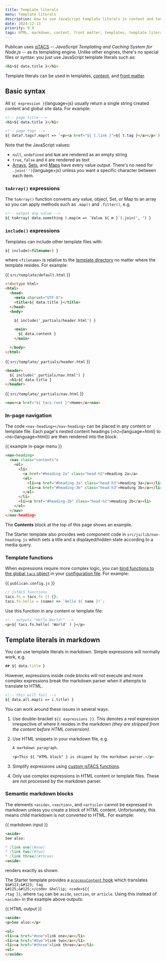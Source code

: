 ```yaml
---
title: Template literals
menu: Template literals
description: How to use JavaScript template literals in content and templates.
date: 2024-12-13
priority: 0.9
tags: HTML, markdown, content, front matter, templates, template literals
---
```


Publican uses [jsTACS](https://www.npmjs.com/package/jstacs) -- *JavaScript Templating and Caching System for Node.js* -- as its templating engine. Unlike other engines, there's no special files or syntax: you just use JavaScript template literals such as:

```html
<h1>${ data.title }</h1>
```

Template literals can be used in templates, [content](--ROOT--docs/content/files/), and [front matter](--ROOT--docs/content/front-matter/).


## Basic syntax

All `${ expression }`{language=js} usually return a single string created content and global site data. For example:

```html
<!-- page title -->
<h1>${ data.title }</h1>

<!-- page tags -->
${ data?.tags?.map(t => `<p><a href="${ t.link }">${ t.tag }</a></p>`) }
```

Note that the JavaScript values:

* `null`, `undefined` and `NaN` are rendered as an empty string
* `true`, `false` and `0` are rendered as text
* [Arrays](https://developer.mozilla.org/docs/Web/JavaScript/Reference/Global_Objects/Array), [Sets](https://developer.mozilla.org/docs/Web/JavaScript/Reference/Global_Objects/Set), and [Maps](https://developer.mozilla.org/docs/Web/JavaScript/Reference/Global_Objects/Map) have every value output. There's no need for `.join('')`{language=js} unless you want a specific character between each item.


### `toArray()` expressions

The `toArray()` function converts any value, object, Set, or Map to an array so you can apply methods such as `.map()` and `.filter()`, e.g.

```html
<!-- output any value -->
${ toArray( data.something ).map(m => `Value ${ m }`).join(', ') }
```


### `include()` expressions

Templates can include other template files with:

```html
${ include(<filename>) }
```

where `<filename>` is relative to the [template directory](--ROOT--docs/templates/files/#template-file-location) no matter where the template resides. For example:

{{ `src/template/default.html` }}
```html
<!doctype html>
<html>
  <head>
    <meta charset="UTF-8">
    <title>${ data.title }</title>
  </head>
  <body>

    ${ include('_partials/header.html') }

    <main>
      ${ data.content }
    </main>

  </body>
</html>
```

{{ `src/template/_partials/header.html` }}
```html
<header>
  ${ include('_partials/nav.html') }
  <h1>${ data.title }
</header>
```

{{ `src/template/_partials/nav.html` }}
```html
<nav><a href="${ tacs.root }">Home</a><nav>
```


### In-page navigation

The code `<nav-heading></nav-heading>` can be placed in any content or template file. Each page's nested content headings (`<h2>`{language=html} to `<h6>`{language=html}) are then rendered into the block:

{{ example in-page menu }}
```html
<nav-heading>
  <nav class="contents">
    <ol>
      <li>
        <a href="#heading-2a" class="head-h2">Heading 2a</a>
        <ol>
          <li><a href="#heading-3a" class="head-h3">Heading 3a</a></li>
          <li><a href="#heading-3b" class="head-h3">Heading 3b</a></li>
        </ol>
      </li>
      <li><a href="#heading-2b" class="head-h2">Heading 2b</a><li>
    </ol>
  </nav>
</nav-heading>
```

The **Contents** block at the top of this page shows an example.

The Starter template also provides web component code in `src/js/lib/nav-heading.js` which sets a title and a displayed/hidden state according to a media query.


### Template functions

When expressions require more complex logic, you can [bind functions to the global `tacs` object](--ROOT--docs/configuration/template-globals/#custom-jstacs-functions) in your [configuration file](--ROOT--docs/configuration/file/). For example:

{{ `publican.config.js` }}
```js
// jsTACS functions
tacs.fn = tacs.fn || {};
tacs.fn.hello = (name) => `Hello ${ name }!`;
```

Use this function in any content or template file:

```html
<!-- outputs "Hello World!" -->
<p>${ tacs.fn.hello( 'World' ) }</p>
```


## Template literals in markdown

You can use template literals in markdown. Simple expressions will normally work, e.g.

```js
## ${ data.title }
```

However, expressions inside code blocks will not execute and more complex expressions break the markdown parser when it attempts to translate to HTML.

```html
<!-- this will fail -->
${ data.all.map(i => i.title) }
```

You can work around these issues in several ways.

1. Use double-bracket <code>$&#123;&#123; expressions &#125;&#125;</code>. This denotes a *real* expression irrespective of where it resides in the markdown *(they are stripped from the content before HTML conversion)*.<p>

1. Use HTML snippets in your markdown file, e.g.

    ```md
    A markdown paragraph.

    <p>This ${ "HTML block" } is skipped by the markdown parser.</p>
    ```

1. Simplify expressions using [custom jsTACS functions](--ROOT--docs/configuration/template-globals/).

1. Only use complex expressions in HTML content or template files. These are not processed by the markdown parser.


### Semantic markdown blocks

The elements `<aside>`, `<section>`, and `<article>` cannot be expressed in markdown unless you create a block of HTML content. Unfortunately, this means child markdown is not converted to HTML. For example:

{{ markdown input }}
```md
<aside>
See also:

* [link one](#one)
* [link two](#two)
* [link three](#three)
<aside>
```

renders exactly as shown.

The Starter template provides a [`processContent` hook](--ROOT--docs/configuration/event-functions/#processcontent) which translates <code>$&#123;&#123; tag &#125;&#125;</code> &hellip; <code>$&#123;&#123; /tag &#125;&#125;</code>, where `tag` can be `aside`, `section`, or `article`. Using this instead of `<aside>` in the example above outputs:

{{ HTML output }}
```html
<aside>
<p>See also:</p>

<ul>
<li><a href="#one">link one</a></li>
<li><a href="#two">link two</a></li>
<li><a href="#three">link three</a></li>
<ul>
</aside>
```
